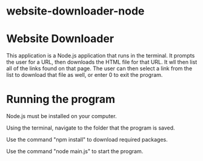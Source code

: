# website-downloader-node
# Website Downloader
This application is a Node.js application that runs in the terminal. It prompts the user for a URL, then downloads the HTML file for that URL. It wll then list all of the 
links found on that page. The user can then select a link from the list to download that file as well, or enter 0 to exit the program.
# Running the program
Node.js must be installed on your computer.

Using the terminal, navigate to the folder that the program is saved.

Use the command "npm install" to download required packages.

Use the command "node main.js" to start the program.
